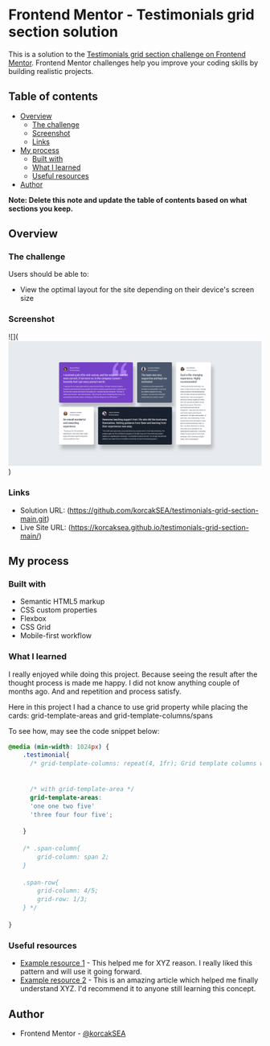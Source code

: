 # Frontend Mentor - Testimonials grid section solution

This is a solution to the [Testimonials grid section challenge on Frontend Mentor](https://www.frontendmentor.io/challenges/testimonials-grid-section-Nnw6J7Un7). Frontend Mentor challenges help you improve your coding skills by building realistic projects. 

## Table of contents

- [Overview](#overview)
  - [The challenge](#the-challenge)
  - [Screenshot](#screenshot)
  - [Links](#links)
- [My process](#my-process)
  - [Built with](#built-with)
  - [What I learned](#what-i-learned)
  - [Useful resources](#useful-resources)
- [Author](#author)

**Note: Delete this note and update the table of contents based on what sections you keep.**

## Overview

### The challenge

Users should be able to:

- View the optimal layout for the site depending on their device's screen size

### Screenshot

![](![alt text](image.png))


### Links

- Solution URL: (https://github.com/korcakSEA/testimonials-grid-section-main.git)
- Live Site URL: (https://korcaksea.github.io/testimonials-grid-section-main/)

## My process

### Built with

- Semantic HTML5 markup
- CSS custom properties
- Flexbox
- CSS Grid
- Mobile-first workflow

### What I learned

I really enjoyed while doing this project. Because seeing the result after the thought process is made me happy. 
I did not know anything couple of months ago. And and repetition and process satisfy.

Here in this project I had a chance to use grid property while placing the cards: grid-template-areas and grid-template-columns/spans

To see how, may see the code snippet below:


```css
@media (min-width: 1024px) {
    .testimonial{
      /* grid-template-columns: repeat(4, 1fr); Grid template columns with span  */
      
      
      /* with grid-template-area */
      grid-template-areas:
      'one one two five'
      'three four four five';
     
    }

    /* .span-column{
        grid-column: span 2;
    }

    .span-row{
        grid-column: 4/5;
        grid-row: 1/3;
    } */

}
```




### Useful resources

- [Example resource 1](https://www.example.com) - This helped me for XYZ reason. I really liked this pattern and will use it going forward.
- [Example resource 2](https://www.example.com) - This is an amazing article which helped me finally understand XYZ. I'd recommend it to anyone still learning this concept.


## Author

- Frontend Mentor - [@korcakSEA](https://www.frontendmentor.io/profile/korcakSEA)


